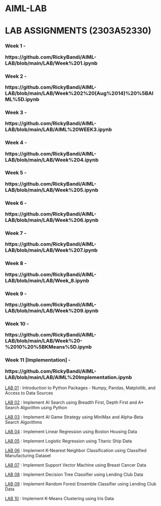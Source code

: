 # AIML-LAB
<h1>LAB ASSIGNMENTS (2303A52330)</h1>

<body>
  <h3>Week 1 - <p>https://github.com/RickyBandi/AIML-LAB/blob/main/LAB/Week%201.ipynb</p></h3>
  <h3>Week 2 - <p>https://github.com/RickyBandi/AIML-LAB/blob/main/LAB/Week%202%20(Aug%2014)%20%5BAIML%5D.ipynb</p></h3>
  <h3>Week 3 - <p>https://github.com/RickyBandi/AIML-LAB/blob/main/LAB/AIML%20WEEK3.ipynb</p></h3>
  <h3>Week 4 - <p>https://github.com/RickyBandi/AIML-LAB/blob/main/LAB/Week%204.ipynb</p></h3>
  <h3>Week 5 - <p>https://github.com/RickyBandi/AIML-LAB/blob/main/LAB/Week%205.ipynb</p></h3>
  <h3>Week 6 - <p>https://github.com/RickyBandi/AIML-LAB/blob/main/LAB/Week%206.ipynb</p></h3>
  <h3>Week 7 - <p>https://github.com/RickyBandi/AIML-LAB/blob/main/LAB/Week%207.ipynb</p></h3>
  <h3>Week 8 - <p>https://github.com/RickyBandi/AIML-LAB/blob/main/LAB/Week_8.ipynb</p></h3>
  <h3>Week 9 - <p>https://github.com/RickyBandi/AIML-LAB/blob/main/LAB/Week%209.ipynb</p></h3>
  <h3>Week 10 - <p>https://github.com/RickyBandi/AIML-LAB/blob/main/LAB/Week%20-%2010%20%5BKMeans%5D.ipynb</p></h3>
  <h3>Week 11 [Implementation] - <p>https://github.com/RickyBandi/AIML-LAB/blob/main/LAB/AIML%20Implementation.ipynb</p></h3>

  <a href="https://github.com/RickyBandi/AIML-LAB/blob/main/LAB/Week%201.ipynb">LAB 01</a> : Introduction to Python Packages - Numpy, Pandas, Matplotlib, and Access to Data Sources

<a href="https://github.com/2303A51639/AIML-2025/blob/main/AIML_A2.pdf">LAB 02</a> : Implement AI Search using Breadth First, Depth First and A* Search Algorithm using Python

<a href="https://github.com/2303A51639/AIML-2025/blob/main/AIML_A3.pdf">LAB 03</a> : Implement AI Game Strategy using MiniMax and Alpha-Beta Search Algorithms 

<a href="https://github.com/2303A51639/AIML-2025/blob/main/AIML_A4.pdf">LAB 04</a> : Implement Linear Regression using Boston Housing Data

<a href="https://github.com/2303A51639/AIML-2025/blob/main/AIML_A5.pdf">LAB 05</a> :  Implement Logistic Regression using Titanic Ship Data

<a href="https://github.com/2303A51639/AIML-2025/blob/main/AIML_A6.pdf">LAB 06</a> : Implement K-Nearest Neighbor Classification using Classified Manufacturing Dataset

<a href="https://github.com/2303A51639/AIML-2025/blob/main/AIML_A7.pdf">LAB 07</a> : Implement Support Vector Machine using Breast Cancer Data

<a href="https://github.com/2303A51639/AIML-2025/blob/main/AIML_A8.pdf">LAB 08</a> : Implement Decision Tree Classifier using Lending Club Data

<a href="https://github.com/2303A51639/AIML-2025/blob/main/AIML_A9.pdf">LAB 09</a> : Implement Random Forest Ensemble Classifier using Lending Club Data

<a href="https://github.com/2303A51639/AIML-2025/blob/main/AIML_A10.pdf">LAB 10</a> : Implement K-Means Clustering using Iris Data
</body>
